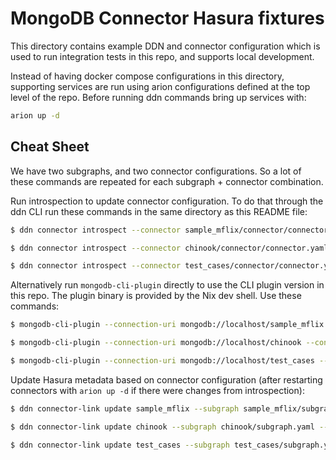 # MongoDB Connector Hasura fixtures

This directory contains example DDN and connector configuration which is used to
run integration tests in this repo, and supports local development.

Instead of having docker compose configurations in this directory, supporting
services are run using arion configurations defined at the top level of the
repo. Before running ddn commands bring up services with:

```sh
arion up -d
```

## Cheat Sheet

We have two subgraphs, and two connector configurations. So a lot of these
commands are repeated for each subgraph + connector combination.

Run introspection to update connector configuration. To do that through the ddn
CLI run these commands in the same directory as this README file:

```sh
$ ddn connector introspect --connector sample_mflix/connector/connector.yaml

$ ddn connector introspect --connector chinook/connector/connector.yaml

$ ddn connector introspect --connector test_cases/connector/connector.yaml
```

Alternatively run `mongodb-cli-plugin` directly to use the CLI plugin version in
this repo. The plugin binary is provided by the Nix dev shell. Use these
commands:

```sh
$ mongodb-cli-plugin --connection-uri mongodb://localhost/sample_mflix --context-path sample_mflix/connector/ update

$ mongodb-cli-plugin --connection-uri mongodb://localhost/chinook --context-path chinook/connector/ update

$ mongodb-cli-plugin --connection-uri mongodb://localhost/test_cases --context-path test_cases/connector/ update
```

Update Hasura metadata based on connector configuration
(after restarting connectors with `arion up -d` if there were changes from
introspection):

```sh
$ ddn connector-link update sample_mflix --subgraph sample_mflix/subgraph.yaml --env-file sample_mflix/.env.sample_mflix --add-all-resources

$ ddn connector-link update chinook --subgraph chinook/subgraph.yaml --env-file chinook/.env.chinook --add-all-resources

$ ddn connector-link update test_cases --subgraph test_cases/subgraph.yaml --env-file test_cases/.env.test_cases --add-all-resources
```
